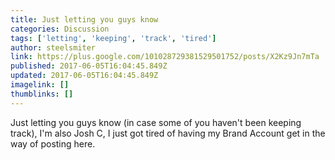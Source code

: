 ```yaml
---
title: Just letting you guys know
categories: Discussion
tags: ['letting', 'keeping', 'track', 'tired']
author: steelsmiter
link: https://plus.google.com/101028729381529501752/posts/X2Kz9Jn7mTa
published: 2017-06-05T16:04:45.849Z
updated: 2017-06-05T16:04:45.849Z
imagelink: []
thumblinks: []
---
```


Just letting you guys know (in case some of you haven&#39;t been keeping track), I&#39;m also Josh C, I just got tired of having my Brand Account get in the way of posting here.
